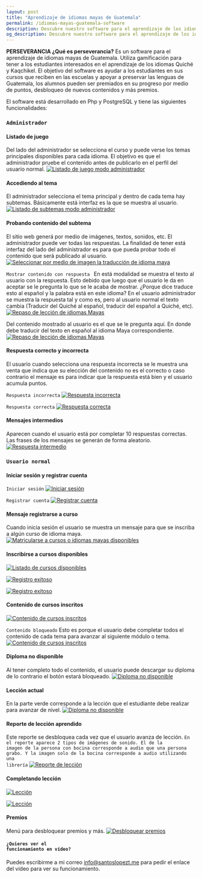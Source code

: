 ```yaml
---
layout: post
title: "Aprendizaje de idiomas mayas de Guatemala"
permalink: /idiomas-mayas-guatemala-software
description: Descubre nuestro software para el aprendizaje de los idiomas Quiché y Kaqchikel, dos idiomas mayas de Guatemala. Utilizando la gamificación, mantenemos a los estudiantes interesados en su proceso de aprendizaje. Nuestro objetivo es apoyar a los estudiantes en sus cursos escolares y preservar las lenguas de Guatemala. ¡Los alumnos pueden ganar puntos, desbloquear nuevos contenidos y recibir premios a medida que avanzan en su progreso!
og_description: Descubre nuestro software para el aprendizaje de los idiomas Quiché y Kaqchikel, dos idiomas mayas de Guatemala. Utilizando la gamificación, mantenemos a los estudiantes interesados en su proceso de aprendizaje. Nuestro objetivo es apoyar a los estudiantes en sus cursos escolares y preservar las lenguas de Guatemala. ¡Los alumnos pueden ganar puntos, desbloquear nuevos contenidos y recibir premios a medida que avanzan en su progreso!
---
```

**PERSEVERANCIA ¿Qué es perseverancia?**
Es un software para el aprendizaje de idiomas mayas de Guatemala. Utiliza gamificación para tener a los estudiantes
interesados en el aprendizaje de los idiomas Quiché y Kaqchikel. El objetivo del software es ayudar a los estudiantes en sus cursos que reciben en las escuelas y apoyar a preservar las lenguas de Guatemala, los alumnos pueden ser premiados en su progreso por medio de puntos, desbloqueo de nuevos contenidos y más premios.
<!--more-->
El software está desarrollado en Php y PostgreSQL y tiene las siguientes funcionalidades:

### <code>Administrador</code>
#### Listado de juego
Del lado del administrador se selecciona el curso y puede verse los temas principales disponibles para cada idioma. El objetivo es que el administrador pruebe el contenido antes de publicarlo en el perfil del usuario normal.
[![Listado de juego modo administrador](assets/posts/perseverancia/1.webp)](assets/posts/perseverancia/1.webp)

#### Accediendo al tema
El administrador selecciona el tema principal y dentro de cada tema hay subtemas. 
Básicamente está interfaz es la que se muestra al usuario. 
[![Listado de subtemas modo administrador](assets/posts/perseverancia/2.webp)](assets/posts/perseverancia/2.webp)

#### Probando contenido del subtema
El sitio web generá por medio de imágenes, textos, sonidos, etc. El administrador puede ver todas las respuestas. La finalidad de tener está interfaz del lado del administrador es para que pueda probar todo el contenido que será publicado al usuario.
[![Seleccionar por medio de imagen la traducción de idioma maya](assets/posts/perseverancia/3.webp)](assets/posts/perseverancia/3.webp)

<code>Mostrar contenido con respuesta </code>
En está modalidad se muestra el texto al usuario con la respuesta. Esto debido que luego que el usuario le da en aceptar se le pregunta lo que se le acaba de mostrar. ¿Porque dice traduce esto al español y la palabra está en este idioma? En el usuario administrador se muestra la respuesta tal y como es, pero al usuario normal el texto cambia (Traducir del Quiché al español, traducir del español a Quiché, etc). 
[![Repaso de lección de idiomas Mayas](assets/posts/perseverancia/4.webp)](assets/posts/perseverancia/4.webp)

Del contenido mostrado al usuario es el que se le pregunta aquí. En donde debe traducir del texto en español al idioma Maya correspondiente.
[![Repaso de lección de idiomas Mayas](assets/posts/perseverancia/5.webp)](assets/posts/perseverancia/5.webp)

#### Respuesta correcto y incorrecta
El usuario cuando selecciona una respuesta incorrecta se le muestra una venta que indica que su elección del contenido no es el correcto o caso contrario el mensaje es para indicar que la respuesta está bien y el usuario acumula puntos.

<code>Respuesta incorrecta</code>
[![Respuesta incorrecta](assets/posts/perseverancia/6.webp)](assets/posts/perseverancia/6.webp)

<code>Respuesta correcta</code>
[![Respuesta correcta](assets/posts/perseverancia/7.webp)](assets/posts/perseverancia/7.webp)

#### Mensajes intermedios
Aparecen cuando el usuario está por completar 10 respuestas correctas. Las frases de los mensajes se generán de forma aleatorio.
[![Respuesta intermedio](assets/posts/perseverancia/8.webp)](assets/posts/perseverancia/8.webp)

### <code>Usuario normal</code>
#### Iniciar sesión y registrar cuenta
<code>Iniciar sesión</code>
[![Iniciar sesión](assets/posts/perseverancia/9.webp)](assets/posts/perseverancia/9.webp)

<code>Registrar cuenta</code>
[![Registrar cuenta](assets/posts/perseverancia/10.webp)](assets/posts/perseverancia/10.webp)

#### Mensaje registrarse a curso
Cuando inicia sesión el usuario se muestra un mensaje para que se inscriba a algún curso de idioma maya.
[![Matricularse a cursos o idiomas mayas disponibles](assets/posts/perseverancia/11.webp)](assets/posts/perseverancia/11.webp)

#### Inscribirse a cursos disponibles
[![Listado de cursos disponibles](assets/posts/perseverancia/12.webp)](assets/posts/perseverancia/12.webp)

[![Registro exitoso](assets/posts/perseverancia/13.webp)](assets/posts/perseverancia/13.webp)

[![Registro exitoso](assets/posts/perseverancia/14.webp)](assets/posts/perseverancia/14.webp)

#### Contenido de cursos inscritos
[![Contenido de cursos inscritos](assets/posts/perseverancia/15.webp)](assets/posts/perseverancia/15.webp)

<code>Contenido bloqueado</code>
Esto es porque el usuario debe completar todos el contenido de cada tema para avanzar al siguiente módulo o tema.
[![Contenido de cursos inscritos](assets/posts/perseverancia/16.webp)](assets/posts/perseverancia/16.webp)

#### Diploma no disponible
Al tener completo todo el contenido, el usuario puede descargar su diploma de lo contrario el botón estará bloqueado.
[![Diploma no disponible](assets/posts/perseverancia/17.webp)](assets/posts/perseverancia/17.webp)

#### Lección actual
En la parte verde corresponde a la lección que el estudiante debe realizar para avanzar de nivel.
[![Diploma no disponible](assets/posts/perseverancia/18.webp)](assets/posts/perseverancia/18.webp)

#### Reporte de lección aprendido
Este reporte se desbloquea cada vez que el usuario avanza de lección.
<code>En el reporte aparece 2 tipos de imágenes de sonido. El de la imagen de la persona con bocina corresponde a audio que una persona grabo. Y la imagen solo de la bocina corresponde a audio utilizando una librería</code>
[![Reporte de lección](assets/posts/perseverancia/19.webp)](assets/posts/perseverancia/19.webp)

#### Completando lección
[![Lección](assets/posts/perseverancia/20.webp)](assets/posts/perseverancia/20.webp)

[![Lección](assets/posts/perseverancia/21.webp)](assets/posts/perseverancia/21.webp)

#### Premios 
Menú para desbloquear premios y más.
[![Desbloquear premios](assets/posts/perseverancia/22.webp)](assets/posts/perseverancia/22.webp)

#### <code>¿Quieres ver el funcionamiento en vídeo?</code>
Puedes escribirme a mi correo [info@santoslopezt.me](mailto:santos.lopez@galileo.edu) para pedir el enlace del vídeo para ver su funcionamiento.
<!--{% include youtube.html title="Aprendizaje de idiomas Mayas de Guatemala" url="https://www.youtube.com/embed/WePk4ObeST8?start=1321" width="70%" height="100%" %}-->
